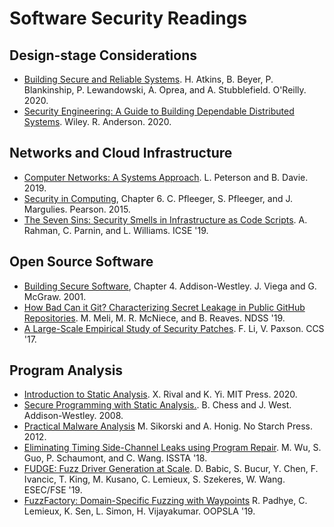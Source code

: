 # Software Security Readings

## Design-stage Considerations
- [Building Secure and Reliable Systems](https://landing.google.com/sre/static/pdf/Building_Secure_and_Reliable_Systems.pdf).
  H. Atkins, B. Beyer, P. Blankinship, P. Lewandowski, A. Oprea, and A. Stubblefield. O'Reilly. 2020.
- [Security Engineering: A Guide to Building Dependable Distributed Systems](https://www.cl.cam.ac.uk/~rja14/book.html).
  Wiley. R. Anderson. 2020.

## Networks and Cloud Infrastructure
- [Computer Networks: A Systems Approach](https://book.systemsapproach.org/).
  L. Peterson and B. Davie. 2019.
- [Security in Computing](https://www.pearson.com/us/higher-education/program/Pfleeger-Security-in-Computing-5th-Edition/PGM25284.html), Chapter 6.
  C. Pfleeger, S. Pfleeger, and J. Margulies. Pearson. 2015.
- [The Seven Sins: Security Smells in Infrastructure as Code Scripts](https://akondrahman.github.io/papers/icse19_slic.pdf).
  A. Rahman, C. Parnin, and L. Williams. ICSE '19.

## Open Source Software
- [Building Secure Software](https://www.amazon.com/Building-Secure-Software-Addison-wesley-Professional/dp/0321774957), Chapter 4.
  Addison-Westley. J. Viega and G. McGraw. 2001.
- [How Bad Can it Git? Characterizing Secret Leakage in Public GitHub Repositories](https://pdfs.semanticscholar.org/e43b/9221f62b9075357dc53ec3d1edf4d856a38c.pdf).
  M. Meli, M. R. McNiece, and B. Reaves. NDSS '19.
- [A Large-Scale Empirical Study of Security Patches](https://dl.acm.org/doi/abs/10.1145/3133956.3134072).
  F. Li, V. Paxson. CCS '17.

## Program Analysis
- [Introduction to Static Analysis](https://mitpress.mit.edu/books/introduction-static-analysis).
  X. Rival and K. Yi. MIT Press. 2020.
- [Secure Programming with Static Analysis.](https://www.amazon.com/Secure-Programming-Static-Analysis-Brian/dp/0321424778).
  B. Chess and J. West. Addison-Westley. 2008.
- [Practical Malware Analysis](https://nostarch.com/malware)
  M. Sikorski and A. Honig. No Starch Press. 2012.
- [Eliminating Timing Side-Channel Leaks using Program Repair](https://meng-wu.github.io/file/WuGSW18.pdf).
  M. Wu, S. Guo, P. Schaumont, and C. Wang. ISSTA '18.
- [FUDGE: Fuzz Driver Generation at Scale](https://research.google/pubs/pub48314/).
  D. Babic, S. Bucur, Y. Chen, F. Ivancic, T. King, M. Kusano, C. Lemieux, S. Szekeres, W. Wang. ESEC/FSE '19.
- [FuzzFactory: Domain-Specific Fuzzing with Waypoints](https://dl.acm.org/doi/pdf/10.1145/3360600)
  R. Padhye, C. Lemieux, K. Sen, L. Simon, H. Vijayakumar. OOPSLA '19.
